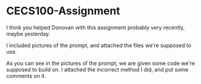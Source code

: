 # CECS100-Assignment

I think you helped Donovan with this assignment probably very recently, maybe yesterday. 

I included pictures of the prompt, and attached the files we're supposed to use. 

As you can see in the pictures of the prompt, we are given some code we're supposed to build on. I attached the incorrect method I did, and put some comments on it.
